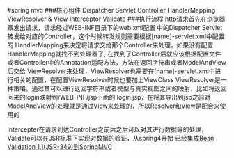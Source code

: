 #spring mvc
###核心组件
Dispatcher Servlet Controller HandlerMapping ViewResolver & View Interceptor Validate
###执行流程
http请求首先在浏览器章发出请求，请求经过WEB-INF目录下的web.xml配置
中的Dispatcher Servlet转发给对应的Controller，这个时候转发规则需要根据[name]-servlet.xml中配置的
HandlerMapping来决定将请求交给那个Controller来处理，如果没有配置HandlerMapping就找不到处理器了,
在找到了Controller后就应该根据配置文件或者Controller中的Annotation适配方法，方法在返回字符串或者ModelAndView后交给
ViewResolver来处理，ViewResolver也需要在[name]-servlet.xml中进行相关的配置，在配置ViewResolver时候也要加上ViewClass
ViewResolver是一种策略，通过其可以进行返回字符串或者模型与真实视图之间的映射，比如将返回回来的login映射到/WEB-INF/jsp下面的
login.jsp，在将其导出到jsp之前对ModelAndView的处理就是通过View来处理的，所以Resolver和View是配合来使用的

Intercepter在请求到达Controller之前后之后可以对其进行数据等的处理，Validate可以在JSR标准下实现对数据的验证，从spring4开始
已经[集成Bean Validation 1.1(JSR-349)到SpringMVC](http://sishuok.com/forum/blogPost/list/7798.html)


